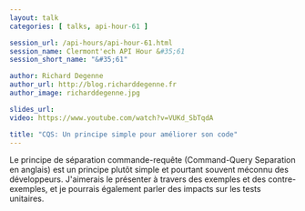 ```yaml
---
layout: talk
categories: [ talks, api-hour-61 ]

session_url: /api-hours/api-hour-61.html
session_name: Clermont'ech API Hour &#35;61
session_short_name: "&#35;61"

author: Richard Degenne
author_url: http://blog.richarddegenne.fr
author_image: richarddegenne.jpg

slides_url:
video: https://www.youtube.com/watch?v=VUKd_SbTqdA

title: "CQS: Un principe simple pour améliorer son code"
---
```


Le principe de séparation commande-requête (Command-Query Separation en
anglais) est un principe plutôt simple et pourtant souvent méconnu des
développeurs. J'aimerais le présenter à travers des exemples et des
contre-exemples, et je pourrais également parler des impacts sur les tests
unitaires.
